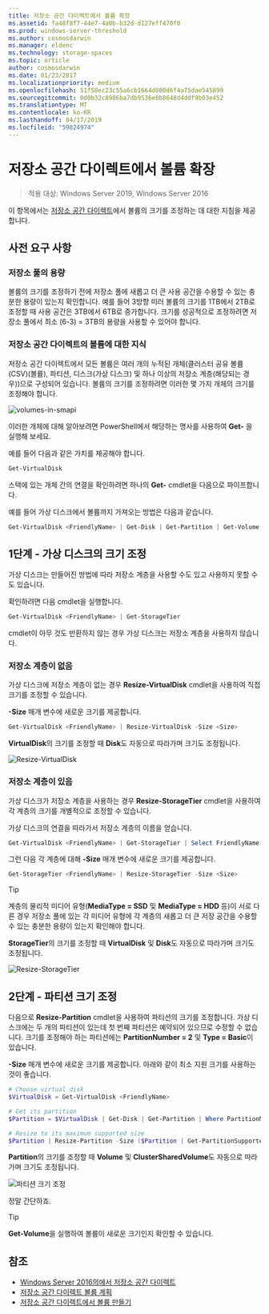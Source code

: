 ```yaml
---
title: 저장소 공간 다이렉트에서 볼륨 확장
ms.assetid: fa48f8f7-44e7-4a0b-b32d-d127eff470f0
ms.prod: windows-server-threshold
ms.author: cosmosdarwin
ms.manager: eldenc
ms.technology: storage-spaces
ms.topic: article
author: cosmosdarwin
ms.date: 01/23/2017
ms.localizationpriority: medium
ms.openlocfilehash: 51f58ec23c55a6cb1664d800d6f4a75dae545899
ms.sourcegitcommit: 0d0b32c8986ba7db9536e0b8648d4ddf9b03e452
ms.translationtype: MT
ms.contentlocale: ko-KR
ms.lasthandoff: 04/17/2019
ms.locfileid: "59824974"
---
```

# <a name="extending-volumes-in-storage-spaces-direct"></a>저장소 공간 다이렉트에서 볼륨 확장
> 적용 대상: Windows Server 2019, Windows Server 2016

이 항목에서는 [저장소 공간 다이렉트](storage-spaces-direct-overview.md)에서 볼륨의 크기를 조정하는 데 대한 지침을 제공합니다.

## <a name="prerequisites"></a>사전 요구 사항

### <a name="capacity-in-the-storage-pool"></a>저장소 풀의 용량

볼륨의 크기를 조정하기 전에 저장소 풀에 새롭고 더 큰 사용 공간을 수용할 수 있는 충분한 용량이 있는지 확인합니다. 예를 들어 3방향 미러 볼륨의 크기를 1TB에서 2TB로 조정할 때 사용 공간은 3TB에서 6TB로 증가합니다. 크기를 성공적으로 조정하려면 저장소 풀에서 최소 (6-3) = 3TB의 용량을 사용할 수 있어야 합니다.

### <a name="familiarity-with-volumes-in-storage-spaces"></a>저장소 공간 다이렉트의 볼륨에 대한 지식

저장소 공간 다이렉트에서 모든 볼륨은 여러 개의 누적된 개체(클러스터 공유 볼륨(CSV)(볼륨), 파티션, 디스크(가상 디스크) 및 하나 이상의 저장소 계층(해당되는 경우))으로 구성되어 있습니다. 볼륨의 크기를 조정하려면 이러한 몇 가지 개체의 크기를 조정해야 합니다.

![volumes-in-smapi](media/resize-volumes/volumes-in-smapi.png)

이러한 개체에 대해 알아보려면 PowerShell에서 해당하는 명사를 사용하여 **Get-** 을 실행해 보세요.

예를 들어 다음과 같은 가치를 제공해야 합니다.

```PowerShell
Get-VirtualDisk
```

스택에 있는 개체 간의 연결을 확인하려면 하나의 **Get-** cmdlet을 다음으로 파이프합니다.

예를 들어 가상 디스크에서 볼륨까지 가져오는 방법은 다음과 같습니다.

```PowerShell
Get-VirtualDisk <FriendlyName> | Get-Disk | Get-Partition | Get-Volume 
```

## <a name="step-1--resize-the-virtual-disk"></a>1단계 - 가상 디스크의 크기 조정

가상 디스크는 만들어진 방법에 따라 저장소 계층을 사용할 수도 있고 사용하지 못할 수도 있습니다.

확인하려면 다음 cmdlet을 실행합니다.

```PowerShell
Get-VirtualDisk <FriendlyName> | Get-StorageTier 
```

cmdlet이 아무 것도 반환하지 않는 경우 가상 디스크는 저장소 계층을 사용하지 않습니다.

### <a name="no-storage-tiers"></a>저장소 계층이 없음

가상 디스크에 저장소 계층이 없는 경우 **Resize-VirtualDisk** cmdlet을 사용하여 직접 크기를 조정할 수 있습니다.

**-Size** 매개 변수에 새로운 크기를 제공합니다.

```PowerShell
Get-VirtualDisk <FriendlyName> | Resize-VirtualDisk -Size <Size>
```

**VirtualDisk**의 크기를 조정할 때 **Disk**도 자동으로 따라가며 크기도 조정됩니다.

![Resize-VirtualDisk](media/resize-volumes/Resize-VirtualDisk.gif)

### <a name="with-storage-tiers"></a>저장소 계층이 있음

가상 디스크가 저장소 계층을 사용하는 경우 **Resize-StorageTier** cmdlet을 사용하여 각 계층의 크기를 개별적으로 조정할 수 있습니다.

가상 디스크의 연결을 따라가서 저장소 계층의 이름을 얻습니다.

```PowerShell
Get-VirtualDisk <FriendlyName> | Get-StorageTier | Select FriendlyName
```

그런 다음 각 계층에 대해 **-Size** 매개 변수에 새로운 크기를 제공합니다.

```PowerShell
Get-StorageTier <FriendlyName> | Resize-StorageTier -Size <Size>
```

> [!TIP]
> 계층의 물리적 미디어 유형(**MediaType = SSD** 및 **MediaType = HDD** 등)이 서로 다른 경우 저장소 풀에 있는 각 미디어 유형에 각 계층의 새롭고 더 큰 저장 공간을 수용할 수 있는 충분한 용량이 있는지 확인해야 합니다.

**StorageTier**의 크기를 조정할 때 **VirtualDisk** 및 **Disk**도 자동으로 따라가며 크기도 조정됩니다.

![Resize-StorageTier](media/resize-volumes/Resize-StorageTier.gif)

## <a name="step-2--resize-the-partition"></a>2단계 - 파티션 크기 조정

다음으로 **Resize-Partition** cmdlet을 사용하여 파티션의 크기를 조정합니다. 가상 디스크에는 두 개의 파티션이 있는데 첫 번째 파티션은 예약되어 있으므로 수정할 수 없습니다. 크기를 조정해야 하는 파티션에는 **PartitionNumber = 2** 및 **Type = Basic**이 있습니다.

**-Size** 매개 변수에 새로운 크기를 제공합니다. 아래와 같이 최소 지원 크기를 사용하는 것이 좋습니다.

```PowerShell
# Choose virtual disk
$VirtualDisk = Get-VirtualDisk <FriendlyName>

# Get its partition
$Partition = $VirtualDisk | Get-Disk | Get-Partition | Where PartitionNumber -Eq 2

# Resize to its maximum supported size 
$Partition | Resize-Partition -Size ($Partition | Get-PartitionSupportedSize).SizeMax
```

**Partition**의 크기를 조정할 때 **Volume** 및 **ClusterSharedVolume**도 자동으로 따라가며 크기도 조정됩니다.

![파티션 크기 조정](media/resize-volumes/Resize-Partition.gif)

정말 간단하죠.

> [!TIP]
> **Get-Volume**을 실행하여 볼륨이 새로운 크기인지 확인할 수 있습니다.

## <a name="see-also"></a>참조

- [Windows Server 2016의에서 저장소 공간 다이렉트](storage-spaces-direct-overview.md)
- [저장소 공간 다이렉트 볼륨 계획](plan-volumes.md)
- [저장소 공간 다이렉트에서 볼륨 만들기](create-volumes.md)
